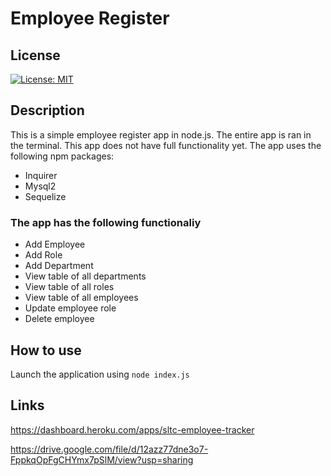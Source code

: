 # Employee Register
## License
[![License: MIT](https://img.shields.io/badge/License-MIT-yellow.svg)](https://opensource.org/licenses/MIT)


## Description
This is a simple employee register app in node.js. The entire app is ran in the terminal.  This app does not have full functionality yet. 
The app uses the following npm packages:
- Inquirer
- Mysql2
- Sequelize
### The app has the following functionaliy
- Add Employee
- Add Role
- Add Department
- View table of all departments
- View table of all roles
- View table of all employees
- Update employee role
- Delete employee


## How to use
Launch the application using ```node index.js```

## Links
https://dashboard.heroku.com/apps/sltc-employee-tracker  

https://drive.google.com/file/d/12azz77dne3o7-FppkqOpFgCHYmx7pSlM/view?usp=sharing



